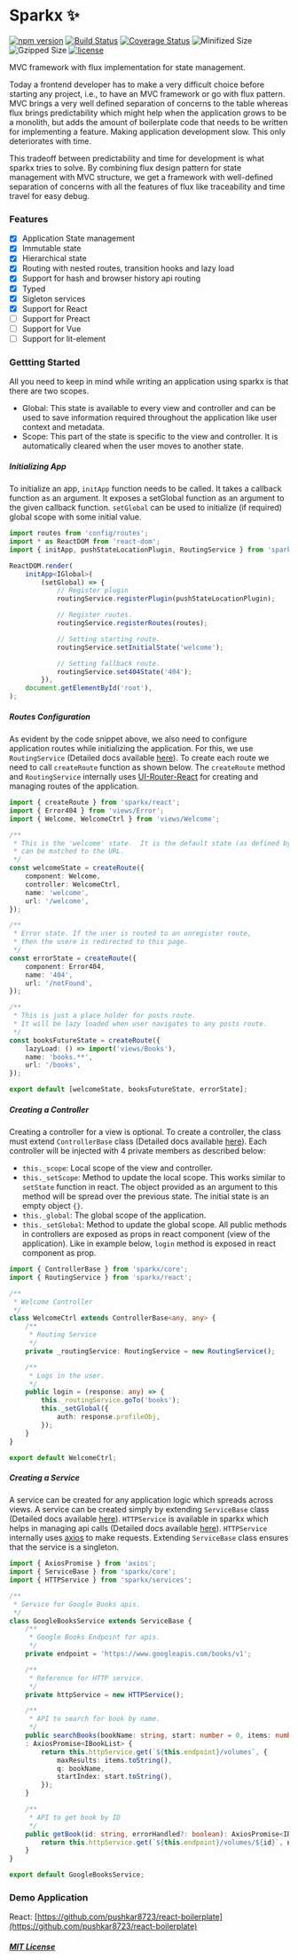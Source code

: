 Sparkx :sparkles:
=================
[![npm version](https://badge.fury.io/js/sparkx.svg)](https://badge.fury.io/js/sparkx)
[![Build Status](https://travis-ci.org/pushkar8723/sparkx.svg?branch=master)](https://travis-ci.org/pushkar8723/sparkx)
[![Coverage Status](https://coveralls.io/repos/github/pushkar8723/sparkx/badge.svg?branch=master)](https://coveralls.io/github/pushkar8723/sparkx?branch=master)
![Minifized Size](https://badgen.net/bundlephobia/min/sparkx)
![Gzipped Size](https://badgen.net/bundlephobia/minzip/sparkx)
[![license](https://badgen.now.sh/badge/license/MIT)](./LICENSE)

MVC framework with flux implementation for state management.

Today a frontend developer has to make a very difficult choice before starting any project, i.e., to have an MVC framework or go with flux pattern. MVC brings a very well defined separation of concerns to the table whereas flux brings predictability which might help when the application grows to be a monolith, but adds the amount of boilerplate code that needs to be written for implementing a feature. Making application development slow. This only deteriorates with time.

This tradeoff between predictability and time for development is what sparkx tries to solve. By combining flux design pattern for state management with MVC structure, we get a framework with well-defined separation of concerns with all the features of flux like traceability and time travel for easy debug.

### Features
- [x] Application State management
- [x] Immutable state
- [x] Hierarchical state
- [x] Routing with nested routes, transition hooks and lazy load
- [x] Support for hash and browser history api routing
- [x] Typed
- [x] Sigleton services
- [x] Support for React
- [ ] Support for Preact
- [ ] Support for Vue
- [ ] Support for lit-element

### Gettting Started

All you need to keep in mind while writing an application using sparkx is that there are two scopes.
- Global: This state is available to every view and controller and can be used to save information required throughout the application like user context and metadata.
- Scope: This part of the state is specific to the view and controller. It is automatically cleared when the user moves to another state.

##### Initializing App

To initialize an app, `initApp` function needs to be called. It takes a callback function as an argument. It exposes a setGlobal function as an argument to the given callback function. `setGlobal` can be used to initialize (if required) global scope with some initial value.

```TypeScript
import routes from 'config/routes';
import * as ReactDOM from 'react-dom';
import { initApp, pushStateLocationPlugin, RoutingService } from 'sparkx/react';

ReactDOM.render(
    initApp<IGlobal>(
        (setGlobal) => {
            // Register plugin
            routingService.registerPlugin(pushStateLocationPlugin);

            // Register routes.
            routingService.registerRoutes(routes);

            // Setting starting route.
            routingService.setInitialState('welcome');

            // Setting fallback route.
            routingService.set404State('404');
        }),
    document.getElementById('root'),
);
```

##### Routes Configuration

As evident by the code snippet above, we also need to configure application routes while initializing the application. For this, we use `RoutingService` (Detailed docs available [here](./docs/classes/_react_routingservice_.routingservice.md)). To create each route we need to call `createRoute` function as shown below. The `createRoute` method and `RoutingService` internally uses [UI-Router-React](https://github.com/ui-router/react) for creating and managing routes of the application.

```TypeScript
import { createRoute } from 'sparkx/react';
import { Error404 } from 'views/Error';
import { Welcome, WelcomeCtrl } from 'views/Welcome';

/**
 * This is the 'welcome' state.  It is the default state (as defined by app.js) if no other state
 * can be matched to the URL.
 */
const welcomeState = createRoute({
    component: Welcome,
    controller: WelcomeCtrl,
    name: 'welcome',
    url: '/welcome',
});

/**
 * Error state. If the user is routed to an unregister route,
 * then the usere is redirected to this page.
 */
const errorState = createRoute({
    component: Error404,
    name: '404',
    url: '/notFound',
});

/**
 * This is just a place holder for posts route.
 * It will be lazy loaded when user navigates to any posts route.
 */
const booksFutureState = createRoute({
    lazyLoad: () => import('views/Books'),
    name: 'books.**',
    url: '/books',
});

export default [welcomeState, booksFutureState, errorState];
```

##### Creating a Controller

Creating a controller for a view is optional. To create a controller, the class must extend `ControllerBase` class (Detailed docs available [here](./docs/classes/_core_controllerbase_.controllerbase.md)). Each controller will be injected with 4 private members as described below:
- `this._scope`: Local scope of the view and controller.
- `this._setScope`: Method to update the local scope. This works similar to `setState` function in react. The object provided as an argument to this method will be spread over the previous state. The initial state is an empty object `{}`.
- `this._global`: The global scope of the application.
- `this._setGlobal`: Method to update the global scope.
All public methods in controllers are exposed as props in react component (view of the application). Like in example below, `login` method is exposed in react component as prop.

```TypeScript
import { ControllerBase } from 'sparkx/core';
import { RoutingService } from 'sparkx/react';

/**
 * Welcome Controller
 */
class WelcomeCtrl extends ControllerBase<any, any> {
    /**
     * Routing Service
     */
    private _routingService: RoutingService = new RoutingService();

    /**
     * Logs in the user.
     */
    public login = (response: any) => {
        this._routingService.goTo('books');
        this._setGlobal({
            auth: response.profileObj,
        });
    }
}

export default WelcomeCtrl;
```

##### Creating a Service

A service can be created for any application logic which spreads across views. A service can be created simply by extending `ServiceBase` class (Detailed docs available [here](./docs/classes/_core_servicebase_.servicebase.md)). `HTTPService` is available in sparkx which helps in managing api calls (Detailed docs available [here](./docs/classes/_services_httpservice_.httpservice.md)). `HTTPService` internally uses [axios](https://github.com/axios/axios) to make requests. Extending `ServiceBase` class ensures that the service is a singleton.

```TypeScript
import { AxiosPromise } from 'axios';
import { ServiceBase } from 'sparkx/core';
import { HTTPService } from 'sparkx/services';

/**
 * Service for Google Books apis.
 */
class GoogleBooksService extends ServiceBase {
    /**
     * Google Books Endpoint for apis.
     */
    private endpoint = 'https://www.googleapis.com/books/v1';

    /**
     * Reference for HTTP service.
     */
    private httpService = new HTTPService();

    /**
     * API to search for book by name.
     */
    public searchBooks(bookName: string, start: number = 0, items: number = 20)
    : AxiosPromise<IBookList> {
        return this.httpService.get(`${this.endpoint}/volumes`, {
            maxResults: items.toString(),
            q: bookName,
            startIndex: start.toString(),
        });
    }

    /**
     * API to get book by ID
     */
    public getBook(id: string, errorHandled?: boolean): AxiosPromise<IBookDetail> {
        return this.httpService.get(`${this.endpoint}/volumes/${id}`, null, null, { errorHandled });
    }
}

export default GoogleBooksService;
```

### Demo Application
React: [https://github.com/pushkar8723/react-boilerplate](https://github.com/pushkar8723/react-boilerplate)

##### [MIT License](./LICENSE)
